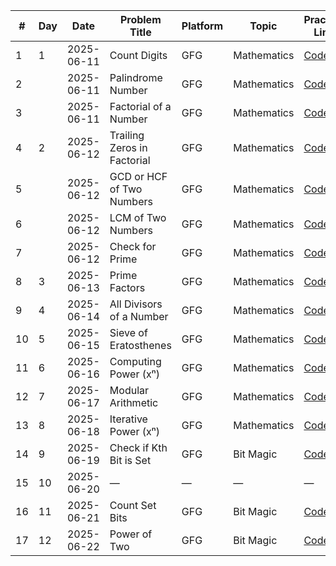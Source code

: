 | #   | Day | Date       | Problem Title               | Platform | Topic        | Practice Link                                                                 | Resources                                                                                   | Status |
|-----|-----|------------|-----------------------------|----------|--------------|-------------------------------------------------------------------------------|---------------------------------------------------------------------------------------------|--------|
| 1   | 1   | 2025-06-11 | Count Digits                | GFG      | Mathematics  | [Code](https://github.com/AnilVadthyavath/dsa-daily-log/tree/main/Mathematics/001-Count-digits) | [GFG](https://www.geeksforgeeks.org/program-count-digits-integer-3-different-methods/)       | ✅     |
| 2   |    | 2025-06-11 | Palindrome Number           | GFG      | Mathematics  | [Code](https://github.com/AnilVadthyavath/dsa-daily-log/tree/main/Mathematics/002-Palindrome-number) | [GFG](https://www.geeksforgeeks.org/c-program-check-given-string-palindrome/)                | ✅     |
| 3   |    | 2025-06-11 | Factorial of a Number       | GFG      | Mathematics  | [Code](https://github.com/AnilVadthyavath/dsa-daily-log/tree/main/Mathematics/003-Factorial-of-a-number) | [GFG](https://www.geeksforgeeks.org/program-for-factorial-of-a-number/)                      | ✅     |
| 4   | 2   | 2025-06-12 | Trailing Zeros in Factorial | GFG      | Mathematics  | [Code](https://github.com/AnilVadthyavath/dsa-daily-log/tree/main/Mathematics/004-Trailing-Zeros-in-Factorial) | [GFG](https://www.geeksforgeeks.org/count-trailing-zeroes-factorial-number/)                | ✅     |
| 5   |    | 2025-06-12 | GCD or HCF of Two Numbers   | GFG      | Mathematics  | [Code](https://github.com/AnilVadthyavath/dsa-daily-log/tree/main/Mathematics/005-GCD-or-HCF-of-two-Numbers) | [GFG](https://www.geeksforgeeks.org/c-program-find-gcd-hcf-two-numbers/)                     | ✅     |
| 6   |    | 2025-06-12 | LCM of Two Numbers          | GFG      | Mathematics  | [Code](https://github.com/AnilVadthyavath/dsa-daily-log/tree/main/Mathematics/006-LCM-of-Two-Numbers) | [GFG](https://www.geeksforgeeks.org/program-to-find-lcm-of-two-numbers/)                     | ✅     |
| 7   |    | 2025-06-12 | Check for Prime             | GFG      | Mathematics  | [Code](https://github.com/AnilVadthyavath/dsa-daily-log/tree/main/Mathematics/007-Check-for-Prime) | [GFG](https://www.geeksforgeeks.org/c-program-to-check-prime-number/)                        | ✅     |
| 8   | 3   | 2025-06-13 | Prime Factors               | GFG      | Mathematics | [Code](https://github.com/AnilVadthyavath/dsa-daily-log/tree/main/Mathematics/008-Prime-Factors) | [GFG](https://www.geeksforgeeks.org/print-all-prime-factors-of-a-given-number/) | ✅     |
| 9   | 4   | 2025-06-14 | All Divisors of a Number    | GFG      | Mathematics | [Code](https://github.com/AnilVadthyavath/dsa-daily-log/tree/main/Mathematics/009-All-Divisors-of-a-Number) | [GFG](https://www.geeksforgeeks.org/problems/all-divisors-of-a-number/1) | ✅     |
| 10  | 5   | 2025-06-15 | Sieve of Eratosthenes       | GFG      | Mathematics | [Code](https://github.com/AnilVadthyavath/dsa-daily-log/tree/main/Mathematics/010-Sieve-of-Eratosthenes) | [GFG](https://www.geeksforgeeks.org/sieve-of-eratosthenes/) | ✅     |
| 11  | 6   | 2025-06-16 | Computing Power (xⁿ)        | GFG      | Mathematics | [Code](https://github.com/AnilVadthyavath/dsa-daily-log/tree/main/Mathematics/011-Computing-Power) | [GFG](https://www.geeksforgeeks.org/write-a-c-program-to-calculate-powxn/) | ✅     |
| 12  | 7   | 2025-06-17 | Modular Arithmetic          | GFG      | Mathematics | [Code](https://github.com/AnilVadthyavath/dsa-daily-log/tree/main/Mathematics/012-Modular-Arithmetic) | [GFG](https://www.geeksforgeeks.org/modulo-operator-in-c-cpp-with-examples/) | ✅     |
| 13  | 8   | 2025-06-18 | Iterative Power (xⁿ)        | GFG      | Mathematics | [Code](https://github.com/AnilVadthyavath/dsa-daily-log/tree/main/Mathematics/013-Iterative-Power) | [GFG](https://www.geeksforgeeks.org/write-a-c-program-to-calculate-powxn/) | ✅     |
| 14  | 9   | 2025-06-19 | Check if Kth Bit is Set     | GFG      | Bit Magic   | [Code](https://github.com/AnilVadthyavath/dsa-daily-log/tree/main/Bit-Magic/014-Check-if-Kth-bit-is-set-or-not) | [GFG](https://www.geeksforgeeks.org/check-whether-k-th-bit-set-not/) | ✅     |
| 15  | 10  | 2025-06-20 | —                          | —        | —           | —                                                                                  | —                                                           | ❌     |
| 16  | 11  | 2025-06-21 | Count Set Bits             | GFG      | Bit Magic   | [Code](https://github.com/AnilVadthyavath/dsa-daily-log/tree/main/Bit-Magic/015-Count-Set-Bits) | [GFG](https://www.geeksforgeeks.org/count-set-bits-in-an-integer/) | ✅     |
| 17  | 12  | 2025-06-22 | Power of Two                | GFG      | Bit Magic   | [Code](https://github.com/AnilVadthyavath/dsa-daily-log/tree/main/Bit-Magic/016-Power-of-Two) | [GFG](https://www.geeksforgeeks.org/program-to-find-whether-a-no-is-power-of-two/) | ✅     |



